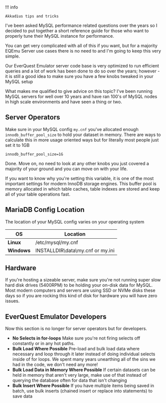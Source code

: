 !!! info

    Akkadius tips and tricks

I've been asked MySQL performance related questions over the years so I decided to put together a short reference guide for those who want to properly tune their MySQL instance for performance.

You can get very complicated with all of this if you want, but for a majority EQEmu Server use cases there is no need to and I'm going to keep this very simple.

Our EverQuest Emulator server code base is very optimized to run efficient queries and a lot of work has been done to do so over the years; however - it is still a good idea to make sure you have a few knobs tweaked in your MySQL setup

What makes me qualified to give advice on this topic? I've been running MySQL servers for well over 10 years and have ran 100's of MySQL nodes in high scale environments and have seen a thing or two.

## Server Operators

Make sure in your MySQL config `my.cnf` you've allocated enough `innodb_buffer_pool_size` to hold your dataset in memory. There are ways to calculate this in more usage oriented ways but for literally most people just set it to 1GB

```text
innodb_buffer_pool_size=1G
```

Done. Move on, no need to look at any other knobs you just covered a majority of your ground and you can move on with your life.

If you want to know why you're setting this variable, it is one of the most important settings for modern InnoDB storage engines. This buffer pool is memory allocated in which table caches, table indexes are stored and keep all of your table operations fast.

## MariaDB Config Location

The location of your MySQL config varies on your operating system

| OS      | Location |
| ----------- | ----------- |
| **Linux**      | /etc/mysql/my.cnf	       |
| **Windows**   | INSTALLDIR\data\my.cnf or my.ini        |

## Hardware

If you're hosting a sizeable server, make sure you're not running super slow hard disk drives (5400RPM) to be holding your on-disk data for MySQL. Most modern computers and servers are using SSD or NVMe disks these days so if you are rocking this kind of disk for hardware you will have zero issues.

## EverQuest Emulator Developers

Now this section is no longer for server operators but for developers.

* **No Selects in for-loops** Make sure you're not firing selects off constantly or in any hot paths. 
* **Bulk Load Where Possible** Pre-load and bulk load data where necessary and loop through it later instead of doing individual selects inside of for loops. We spent many years unearthing all of the sins we had in the code, we don't need any more!
* **Bulk Load Data in Memory Where Possible** If certain datasets can be held in memory that aren't very large, make use of that instead of querying the database often for data that isn't changing
* **Bulk Insert Where Possible** If you have multiple items being saved in batch, use bulk inserts (chained insert or replace into statements) to save data
